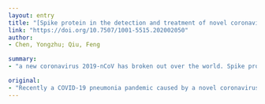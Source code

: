 ```yaml
---
layout: entry
title: "[Spike protein in the detection and treatment of novel coronavirus]"
link: "https://doi.org/10.7507/1001-5515.202002050"
author:
- Chen, Yongzhu; Qiu, Feng

summary:
- "a new coronavirus 2019-nCoV has broken out over the world. Spike protein is a structural protein on the surface of the virus. It contains important information about the evolution of the disease and plays critical roles in the processes of cellular recognition and entry. In the past decades, spike protein has always been one of the most important objects in research works."

original:
- "Recently a COVID-19 pneumonia pandemic caused by a novel coronavirus 2019-nCoV has broken out over the world. In order to better control the spread of the pandemic, there's an urgent need to extensively study the virus' origin and the mechanisms for its infectivity and pathogenicity. Spike protein is a special structural protein on the surface of coronavirus. It contains important information about the evolution of the virus and plays critical roles in the processes of cellular recognition and entry. In the past decades, spike protein has always been one of the most important objects in research works on coronaviruses closely related to human life. In this review we introduce these research works related to spike proteins, hoping it will provide reasonable ideas for the control of the current pandemic, as well as for the diagnosis and treatment of COVID-19."
---
```


